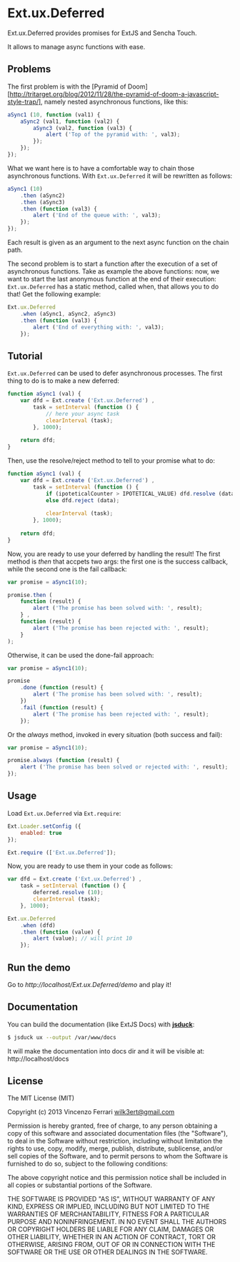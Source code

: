 # Ext.ux.Deferred

Ext.ux.Deferred provides promises for ExtJS and Sencha Touch.

It allows to manage async functions with ease.

## Problems
The first problem is with the [Pyramid of Doom][http://tritarget.org/blog/2012/11/28/the-pyramid-of-doom-a-javascript-style-trap/], namely nested asynchronous functions, like this:

```javascript
aSync1 (10, function (val1) {
	aSync2 (val1, function (val2) {
		aSync3 (val2, function (val3) {
			alert ('Top of the pyramid with: ', val3);
		});
	});
});
```

What we want here is to have a comfortable way to chain those asynchronous functions. With `Ext.ux.Deferred` it will be rewritten as follows:

```javascript
aSync1 (10)
	.then (aSync2)
	.then (aSync3)
	.then (function (val3) {
		alert ('End of the queue with: ', val3);
	});
});
```

Each result is given as an argument to the next async function on the chain path.

The second problem is to start a function after the execution of a set of asynchronous functions.
Take as example the above functions: now, we want to start the last anonymous function at the end of their execution: `Ext.ux.Deferred` has a static method, called when, that allows you to do that! Get the following example:

```javascript
Ext.ux.Deferred
	.when (aSync1, aSync2, aSync3)
	.then (function (val3) {
		alert ('End of everything with: ', val3);
	});
```

## Tutorial
`Ext.ux.Deferred` can be used to defer asynchronous processes.
The first thing to do is to make a new deferred:

```javascript
function aSync1 (val) {
	var dfd = Ext.create ('Ext.ux.Deferred') ,
		task = setInterval (function () {
			// here your async task
			clearInterval (task);
		}, 1000);
		
	return dfd;
}
```

Then, use the resolve/reject method to tell to your promise what to do:

```javascript
function aSync1 (val) {
	var dfd = Ext.create ('Ext.ux.Deferred') ,
		task = setInterval (function () {
			if (ipoteticalCounter > IPOTETICAL_VALUE) dfd.resolve (data);
			else dfd.reject (data);
			
			clearInterval (task);
		}, 1000);
	
	return dfd;
}
```

Now, you are ready to use your deferred by handling the result!
The first method is *then* that accpets two args: the first one is the success callback, while the second one is the fail callback:

```javascript
var promise = aSync1(10);

promise.then (
	function (result) {
		alert ('The promise has been solved with: ', result);
	} ,
	function (result) {
		alert ('The promise has been rejected with: ', result);
	}
);
```

Otherwise, it can be used the done-fail approach:

```javascript
var promise = aSync1(10);

promise
	.done (function (result) {
		alert ('The promise has been solved with: ', result);
	})
	.fail (function (result) {
		alert ('The promise has been rejected with: ', result);
	});
```

Or the *always* method, invoked in every situation (both success and fail):

```javascript
var promise = aSync1(10);

promise.always (function (result) {
	alert ('The promise has been solved or rejected with: ', result);
});
```

## Usage
Load `Ext.ux.Deferred` via `Ext.require`:

```javascript
Ext.Loader.setConfig ({
	enabled: true
});

Ext.require (['Ext.ux.Deferred']);
```

Now, you are ready to use them in your code as follows:

```javascript
var dfd = Ext.create ('Ext.ux.Deferred') ,
	task = setInterval (function () {
		deferred.resolve (10);
		clearInterval (task);
	}, 1000);

Ext.ux.Deferred
	.when (dfd)
	.then (function (value) {
		alert (value); // will print 10
	});
```

## Run the demo
Go to *http://localhost/Ext.ux.Deferred/demo* and play it!

## Documentation
You can build the documentation (like ExtJS Docs) with [**jsduck**](https://github.com/senchalabs/jsduck):

```bash
$ jsduck ux --output /var/www/docs
```

It will make the documentation into docs dir and it will be visible at: http://localhost/docs

## License
The MIT License (MIT)

Copyright (c) 2013 Vincenzo Ferrari <wilk3ert@gmail.com>

Permission is hereby granted, free of charge, to any person obtaining a copy of this software and associated documentation files (the "Software"), to deal in the Software without restriction, including without limitation the rights to use, copy, modify, merge, publish, distribute, sublicense, and/or sell copies of the Software, and to permit persons to whom the Software is furnished to do so, subject to the following conditions:

The above copyright notice and this permission notice shall be included in all copies or substantial portions of the Software.

THE SOFTWARE IS PROVIDED "AS IS", WITHOUT WARRANTY OF ANY KIND, EXPRESS OR IMPLIED, INCLUDING BUT NOT LIMITED TO THE WARRANTIES OF MERCHANTABILITY, FITNESS FOR A PARTICULAR PURPOSE AND NONINFRINGEMENT. IN NO EVENT SHALL THE AUTHORS OR COPYRIGHT HOLDERS BE LIABLE FOR ANY CLAIM, DAMAGES OR OTHER LIABILITY, WHETHER IN AN ACTION OF CONTRACT, TORT OR OTHERWISE, ARISING FROM, OUT OF OR IN CONNECTION WITH THE SOFTWARE OR THE USE OR OTHER DEALINGS IN THE SOFTWARE.
